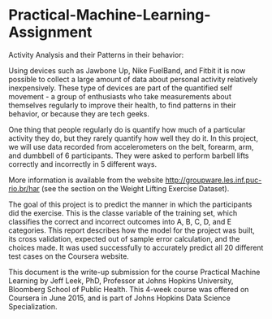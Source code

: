 # Practical-Machine-Learning-Assignment
Activity Analysis and their Patterns in their behavior:

Using devices such as Jawbone Up, Nike FuelBand, and Fitbit it is now possible to collect a large amount of data about personal activity relatively inexpensively. These type of devices are part of the quantified self movement - a group of enthusiasts who take measurements about themselves regularly to improve their health, to find patterns in their behavior, or because they are tech geeks.
 
One thing that people regularly do is quantify how much of a particular activity they do, but they rarely quantify how well they do it. In this project, we will use data recorded from accelerometers on the belt, forearm, arm, and dumbbell of 6 participants. They were asked to perform barbell lifts correctly and incorrectly in 5 different ways.
 
More information is available from the website http://groupware.les.inf.puc-rio.br/har (see the section on the Weight Lifting Exercise Dataset).
 
The goal of this project is to predict the manner in which the participants did the exercise. This is the classe variable of the training set, which classifies the correct and incorrect outcomes into A, B, C, D, and E categories. This report describes how the model for the project was built, its cross validation, expected out of sample error calculation, and the choices made. It was used successfully to accurately predict all 20 different test cases on the Coursera website.
 
This document is the write-up submission for the course Practical Machine Learning by Jeff Leek, PhD, Professor at Johns Hopkins University, Bloomberg School of Public Health. This 4-week course was offered on Coursera in June 2015, and is part of Johns Hopkins Data Science Specialization.

